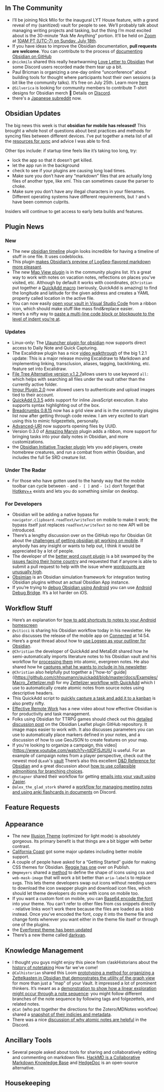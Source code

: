 ## In The Community
* I’ll be joining Nick Milo for the inaugural LYT House feature, with a grand reveal of my (sanitized) vault for people to see. We’ll probably talk about managing writing projects and tasking, but the thing I’m most excited about is the 30-minute “Ask Me Anything” portion. It’ll be held on [Zoom](https://www.linkingyourthinking.com/lyt-house) at [10AM PT (UTC-7) on Sunday, July 18th](https://everytimezone.com/s/5f50ccb7). 
* If you have ideas to improve the Obsidian documentation, **pull requests are welcome**. You can contribute to the process of [documenting Obsidian on GitHub](https://github.com/obsidianmd/obsidian-docs)
* `@nickmilo` shared this really heartwarming [Love Letter to Obsidian](https://www.youtube.com/watch?v=ho1EfhXQ8iE&feature=youtu.be) that some Discord users recorded made them tear up a bit. 
* Paul Bricman is organizing a one-day online “unconference” about building tools for thought where participants host their own sessions (a bit like the community talks). It’s free on July 25th. Learn more [here](https://opencollective.com/psionica/events/augment-minds-7d13842a)
* `@Silverica` is looking for community members to contribute T-shirt designs for Obsidian merch 👀 Details on [Discord](http://discordapp.com/channels/686053708261228577/700466324840775831/865612406323281940). 
* there's a [Japanese subreddit](https://www.reddit.com/r/ObsidianMD_Japanese/) now.

## Obsidian Updates
The big news this week is that **obsidian for mobile has released!** This brought a whole host of questions about best practices and methods for syncing files between different devices. I’ve put together a meta list of all the [resources for sync](https://forum.obsidian.md/t/meta-post-syncing-between-devices/20983) and advice I was able to find. 

Other tips include: if startup time feels like it’s taking too long, try: 

* lock the app so that it doesn’t get killed. 
* let the app run in the background
* check to see if your plugins are causing long load times. 
* Make sure you don’t have any “markdown” files that are actually long files of another type, like xml. This can sometimes cause the parser to choke. 
* Make sure you don’t have any illegal characters in your filenames. Different operating systems have different requirements, but `?` and `%` have been common culprits. 

Insiders will continue to get access to early beta builds and features. 

## Plugin News

### New
* The new [obsidian timeline](https://github.com/George-debug/obsidian-timeline) plugin looks incredible for having a timeline of stuff in one file. It uses codeblocks. 
* This plugin [makes Obsidian’s preview of LogSeq-flavored markdown more pleasant](https://github.com/ruivieira/obsidian-plugin-logseq). 
* The new [Map View plugin](https://github.com/esm7/obsidian-map-view) is in the community plugins list. It’s a great way to work with notes on vacation notes, reflections on places you’ve visited, etc. Although by default it works with coordinates, `@Christian`  put together a [QuickAdd macro](https://github.com/chhoumann/quickadd/blob/master/docs/Examples/Macro_AddLocationLongLatFromAddress.md) (seriously, QuickAdd is amazing) to find the longitude and latitude for the given address and creates a YAML property called location in the active file.
* You can now easily [open your vault in Visual Studio Code](https://forum.obsidian.md/t/open-vault-in-vscode-plugin/20963) from a ribbon icon, which should make stuff like mass find&replace easier. 
* Here’s a nifty way to [paste a multi-line code block or blockquote to the level of indent you’re at](https://github.com/publicus/obsidian-paste-to-current-indentation). 
### Updates
* Linux-only: The [Ulauncher plugin for obsidian](https://github.com/mikebarkmin/ulauncher-obsidian) now supports direct access to Daily Note and Quick Capturing. 
* The Excalidraw plugin has a nice [video walkthrough](https://www.youtube.com/watch?v=sY4FoflGaiM) of the big 1.2.1 update:  This is a major release moving Excalidraw to Markdown and implementing linking, transclusion, aliases, tagging, backlinking, etc. feature set into Excalidraw. 
* [File Tree Alternative version v.1.2.7](https://github.com/ozntel/file-tree-alternative/releases/tag/1.2.7)allows users to use keyword `all:` which helps with searching all files under the vault rather than the currently active folder.
* [Imgur Plugin 2.0](https://github.com/gavvvr/obsidian-imgur-plugin/releases/tag/2.0.0) now allowed users to authenticate and upload images tied to their account. 
* [QuickAdd 0.3.5](https://github.com/chhoumann/quickadd) adds support for inline JavaScript execution. It also supports syntax highlighting out of the box.
* [Breadcrumbs 0.8.15](https://github.com/SkepticMystic/breadcrumbs) now has a grid view and is in the community plugins list now after getting through code review. I am very excited to start using this to mimic folgezettels, personally. 
* [Advanced-URI](https://github.com/Vinzent03/obsidian-advanced-uri/tree/1.8.0#uuid-support) now supports opening files by UUID. 
* Version 0.3.0 of [Amazing Marvin](https://github.com/ikuyarihS/obsidian-amazingmarvin-plugin/releases/tag/0.3.0) plugin adds a ribbon, more support for bringing tasks into your daily notes in Obsidian, and more customizations. 
* the [Obsidian Initiative Tracker plugin](https://github.com/obsidianmd/obsidian-releases/pull/349) lets you add players, create homebrew creatures, and run a combat from within Obsidian, and includes the full 5e SRD creature list.

### Under The Radar
* For those who have gotten used to the handy way that the mobile toolbar can cycle between `-` and `- [ ]` and `- [x]` don’t forget that [Hotkey++](https://github.com/argenos/hotkeysplus-obsidian) exists and lets you do something similar on desktop. 
### For Developers
* Obsidian will be adding a native bypass for `navigator.clipboard.readText/writeText` on mobile to make it work; the bypass itself just replaces `readText/writeText` so no new API will be introduced.
* There’s a lengthy discussion over on the GitHub repo for Obsidian Git about the [challenges of getting obsidian git working on mobile](https://github.com/denolehov/obsidian-git/issues/57). If anybody has any insight or wants to help out, I think it would be appreciated by a lot of people. 
* The developer of the [better word count plugin](https://github.com/lukeleppan/better-word-count/issues) is a bit swamped by the [issues facing their home country](https://discordapp.com/channels/686053708261228577/840286238928797736/865188193560559677) and requested that if anyone is able to submit a pull request to help with the issue where [wordcounts are unusually high](https://discordapp.com/channels/686053708261228577/840286238928797736/864548416093028352). 
* [Obsimian](https://github.com/motif-software/obsimian) is an Obsidian simulation framework for integration testing Obsidian plugins without an actual Obsidian App instance.
* If you’re trying to [debug Obsidian using Android](https://forum.obsidian.md/t/debugging-obsidian-mobile-plugins/20913) you can use [Android Debug Bridge](https://developer.android.com/studio/command-line/adb). It’s a lot harder on iOS. 

## Workflow Stuff
* Here’s an explanation for [how to add shortcuts to notes to your Android homescreen](https://forum.obsidian.md/t/how-to-add-a-note-shortcut-to-the-homescreen-on-android/20889) 
* `@viticci` is sharing his Obsidian workflow today in his newsletter. He also discusses the release of the mobile app on [Connected](https://overcast.fm/+FXx6_WZ-Y) at 14:54. 
* Here’s a great thread about how to [use Logseq as your outliner for Obsidian](https://discuss.logseq.com/t/making-obsidian-play-nice-with-logseq/1185). 
* `@Christian` the developer of QuickAdd and MetaEdit shared how he semi-automatically imports literature notes to his Obsidian vault and his workflow for [processing them](https://bagerbach.com/blog/how-to-take-smart-book-notes-in-obsidian/) into atomic, evergreen notes. He also shared how he [captures what he wants to include in his newsletter](http://discordapp.com/channels/686053708261228577/805952223124520961/863758164297777183). 
* `@Christian` also helpfully put together a [“how-to” guide]((https://github.com/chhoumann/quickadd/blob/master/docs/Examples/Macro_Zettelizer.md) for my [Zettelizer workflow with QuickAdd](http://discordapp.com/channels/686053708261228577/722584061087842365/864533595212480512)  which I use to automatically create atomic notes from source notes using descriptive headers. 
* This QuickAdd script to [quickly capture a task and add it to a kanban](https://github.com/chhoumann/quickadd/blob/master/docs/Examples/Capture_AddTaskToKanbanBoard.md) is also pretty nifty. 
* [Effective Remote Work](https://www.youtube.com/watch?v=oETBOXhdGPs&feature=youtu.be) has a new video about how effective Obsidian is for productivity and task management. 
* Folks using Obsidian for TTRPG games should check out this [detailed discussion post](https://github.com/valentine195/obsidian-leaflet-plugin/discussions/130) on the Obsidian Leaflet plugin GitHub repository. It image maps easier to work with. It also discusses parameters you can use to automatically place markers defined in your notes, and a discussion of how to use GeoJSON to create features on your map.
* If you're looking to organize a campaign, this video](https://www.youtube.com/watch?v=tdDFlSJtUIU is useful. For an example of campaign notes from a player perspective, check out the newest mod `@Leah`'s [vault](https://publish.obsidian.md/leah/60+Games/62+Two+and+a+Half+Strahds/62.00+Two+and+a+Half+Strahds) There’s also this excellent [D&D Reference for Obsidian](https://github.com/twisterghost/5e-obsidian) and a great discussion about [how to use collapsible admonitions for branching choices](https://discord.com/channels/686053708261228577/805952223124520961/865659802502823936). 
* `@hstagner` shared their workflow for getting [emails into your vault using Zapier](https://twitter.com/hstagner/status/1414578734703816706). 
* `@alex_the_glad_stork` shared a [workflow for managing meeting notes and using anki flashcards in documents](https://discordapp.com/channels/686053708261228577/709712341066842113/865177908241498122) on Discord. 
## Feature Requests

## Appearance
* The new [Illusion Theme](https://github.com/ZaherAlMajed/Illusion-Theme.md) (optimized for light mode) is absolutely gorgeous. Its primary benefit is that things are a bit bigger with better contrast. 
* [California Coast](https://github.com/mgmeyers/obsidian-california-coast-theme) got some major updates including better mobile support. 
* A couple of people have asked for a “Getting Started” guide for making CSS themes for Obsidian. [Reggie has one](https://publish.obsidian.md/reggienotes/Quickstart+CSS+Guide/010+Obsidian+CSS+Themes) over on Publish. 
* `@mgmeyers` shared a [method](https://discord.com/channels/686053708261228577/702656734631821413/865318907832172555) to define the shape of icons using css and `web-mask-image` that will work a bit better than `aria-label`s to replace svgs. This lets theme developers swap out icons without needing users to download the icon swapper plugin and download icon files, which should let theme developers do more with icons on mobile too. 
* If you want a custom font on mobile, you can [Base64 encode the font](https://transfonter.org/) into your theme. You can't refer to other files from css snippets directly - relative links won't work there because the files are loaded as a blob instead. Once you’ve encoded the font, copy it into the theme file and change fonts wherever you want either in the theme file itself or through one of the plugins.
*  the [Everforest theme has been updated](https://forum.obsidian.md/t/theme-everforest-dark-light-theme/20139)
*  There’s a new theme called [darkyan](https://github.com/johackim/obsidian-darkyan). 

## Knowledge Management
* I thought you guys might enjoy this piece from r/askHistorians about the [history of notetaking](https://www.reddit.com/r/AskHistorians/comments/oi3x16/how_did_university_students_take_notes_during/) How far we’ve come! 
*  `@Calhistorian` shared this Loom [prototyping a method for organizing a Zettelkasten in Obsidian that demonstrates the utility of the graph view](https://twitter.com/calhistorian/status/1415396711988535296?s=20) for more than just a "map" of your Vault. It impressed a lot of prominent thinkers. It’s meant as a [demonstration to show how a linear exploration might occur through a note sequence](https://www.loom.com/share/1143aa8d5153417387d751bbcfda027a): you might follow different branches of the note sequence by following tags and folgezettels, and related notes. 
*  `@Cat` (who put together the directions for the Zotero/MDNotes workflow) shared a [snapshot of their indicies and metadata](http://discordapp.com/channels/686053708261228577/722584061087842365/864508091725512704). 
*  There was a nice [discussion of why atomic notes are helpful](https://discordapp.com/channels/686053708261228577/694233507500916796/865383608369545256) in the Discord. 

## Ancillary Tools
* Several people asked about tools for sharing and collaboratively editing and commenting on markdown files. [HackMD is a Collaborative Markdown Knowledge Base](https://hackmd.io/) and [HedgeDoc](https://hedgedoc.org/) is an open-source alternative. 
## Housekeeping